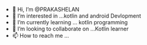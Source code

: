 - 👋 Hi, I’m @PRAKASHELAN 
- 👀 I’m interested in ...kotlin and android Devlopment
- 🌱 I’m currently learning ... kotlin programming
- 💞️ I’m looking to collaborate on ...Kotlin learner
- 📫 How to reach me ...

<!---
PRAKASHELAN/PRAKASHELAN is a ✨ special ✨ repository because its `README.md` (this file) appears on your GitHub profile.
You can click the Preview link to take a look at your changes.
--->
